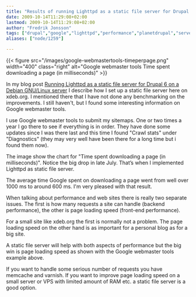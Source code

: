 ```yaml
---
title: "Results of running Lighttpd as a static file server for Drupal 6"
date: 2009-10-14T11:29:08+02:00
lastmod: 2009-10-14T11:29:08+02:00
author: "Fredrik Jonsson"
tags: ["drupal","google","lighttpd","performance","planetdrupal","server","development"]
aliases: ["node/1259"]

---
```


{{< figure src="/images/google-webmastertools-timeperpage.png" width="400" class="right" alt="Google webmaster tools   Time spent downloading a page (in milliseconds)" >}}

In my blog post [Running Lighttpd as a static file server for Drupal 6 on a Debian GNU/Linux server](/node/1221) I describe how I set up a static file server here on xdeb.org. I mentioned there that I have not done any benchmarking on the improvements. I still haven't, but I found some interesting information on Google webmaster tools.

I use Google webmaster tools to submit my sitemaps. One or two times a year I go there to see if everything is in order. They have done some updates since I was there last and this time I found "Crawl stats" under "Diagnostics" (they may very well have been there for a long time but i found them now).

The image show the chart for "Time spent downloading a page (in milliseconds)". Notice the big drop in late July. That’s when I implemented Lighttpd as static file server.

The average time Google spent on downloading a page went from well over 1000 ms to around 600 ms. I'm very pleased with that result.

When talking about performance and web sites there is really two separate issues. The first is how many requests a site can handle (backend performance), the other is page loading speed (front-end performance).

For a small site like xdeb.org the first is normally not a problem. The page loading speed on the other hand is as important for a personal blog as for a big site. 

A static file server will help with both aspects of performance but the big win is page loading speed as shown with the Google webmaster tools example above.

If you want to handle some serious number of requests you have memcache and varnish. If you want to improve page loading speed on a small server or VPS with limited amount of RAM etc. a static file server is a good option.

